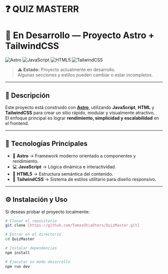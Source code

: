# ❓ QUIZ MASTERR

# 🚧 En Desarrollo — Proyecto Astro + TailwindCSS

![Astro](https://img.shields.io/badge/Astro-FF5D01?style=for-the-badge&logo=astro&logoColor=white)
![JavaScript](https://img.shields.io/badge/JavaScript-F7DF1E?style=for-the-badge&logo=javascript&logoColor=black)
![HTML5](https://img.shields.io/badge/HTML5-E34F26?style=for-the-badge&logo=html5&logoColor=white)
![TailwindCSS](https://img.shields.io/badge/TailwindCSS-06B6D4?style=for-the-badge&logo=tailwindcss&logoColor=white)

> ⚠️ **Estado:** Proyecto actualmente en desarrollo.  
> Algunas secciones y estilos pueden cambiar o estar incompletos.

---

## 🌌 Descripción

Este proyecto está construido con **[Astro](https://astro.build)**, utilizando **JavaScript**, **HTML** y **TailwindCSS** para crear un sitio rápido, modular y visualmente atractivo.  
El enfoque principal es lograr **rendimiento, simplicidad y escalabilidad** en el frontend.

---

## 🧩 Tecnologías Principales

- 🚀 **Astro** → Framework moderno orientado a componentes y rendimiento.  
- 💻 **JavaScript** → Lógica dinámica e interactividad.  
- 🧱 **HTML5** → Estructura semántica del contenido.  
- 🎨 **TailwindCSS** → Sistema de estilos utilitario para diseño responsivo.  

---

## ⚙️ Instalación y Uso

Si deseas probar el proyecto localmente:

```bash
# Clonar el repositorio
git clone [https://github.com/TomasUhiaOtero/QuizMaster.git]

# Entrar en el directorio
cd QuizMaster

# Instalar dependencias
npm install

# Ejecutar en modo desarrollo
npm run dev
